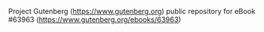 Project Gutenberg (https://www.gutenberg.org) public repository for eBook #63963 (https://www.gutenberg.org/ebooks/63963)
